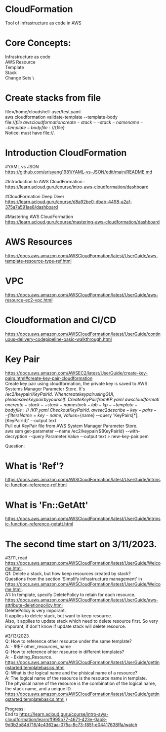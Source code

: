 # CloudFormation
Tool of infrastructure as code in AWS

# Core Concepts: 
Infrastructure as code \
AWS Resource \
Template \
Stack \
Change Sets \

# Create stacks from file
file=/home/cloudshell-user/test.yaml \
aws cloudformation validate-template --template-body file://${file} \
aws cloudformation create-stack --stack-name name --template-body file://${file} \
Notice: must have file://.

# Introduction CloudFormation
#YAML vs JSON \
https://github.com/arisyang1981/YAML-vs-JSON/edit/main/README.md 

#Introduction to AWS CloudFormation : \
https://learn.acloud.guru/course/intro-aws-cloudformation/dashboard 

#CloudFormation Deep Diver \
https://learn.acloud.guru/course/d8a92be0-dbab-4498-a2af-375a7a591ae8/dashboard 

#Mastering AWS CloudFormation \
https://learn.acloud.guru/course/mastering-aws-cloudformation/dashboard

# AWS Resources 
https://docs.aws.amazon.com/AWSCloudFormation/latest/UserGuide/aws-template-resource-type-ref.html

# VPC
https://docs.aws.amazon.com/AWSCloudFormation/latest/UserGuide/aws-resource-ec2-vpc.html 

# Cloudformation and CI/CD
https://docs.aws.amazon.com/AWSCloudFormation/latest/UserGuide/continuous-delivery-codepipeline-basic-walkthrough.html

# Key Pair
https://docs.aws.amazon.com/AWSEC2/latest/UserGuide/create-key-pairs.html#create-key-pair-cloudformation \
Create key pair using cloudformation, the private key is saved to AWS Systems Manager Parameter Store. It's /ec2/keypair/${KeyPairId}. \
When create key pair using GUI, please save key pair by yourself. \
Create Key Pair from KP.yaml \
aws cloudformation create-stack --stack-name stack-lab-kp --template-body file://~/KP.yaml \
Check out KeyPairId. \
aws ec2 describe-key-pairs --filters Name=key-name,Values=${name} --query 'KeyPairs[*].[KeyPairId]' --output text \
Pull out KeyPair file from AWS System Manager Parameter Store. \
aws ssm get-parameter --name /ec2/keypair/${KeyPairId} --with-decryption --query Parameter.Value --output text > new-key-pair.pem

Question:
# What is 'Ref'?
https://docs.aws.amazon.com/AWSCloudFormation/latest/UserGuide/intrinsic-function-reference-ref.html
# What is 'Fn::GetAtt'
https://docs.aws.amazon.com/AWSCloudFormation/latest/UserGuide/intrinsic-function-reference-getatt.html


# The second time start on 3/11/2023.
#3/11, read https://docs.aws.amazon.com/AWSCloudFormation/latest/UserGuide/Welcome.html. \
Q1: Delete a stack, but how keep resources created by stack? \
Questions from the section 'Simplify infrastructure management' in https://docs.aws.amazon.com/AWSCloudFormation/latest/UserGuide/Welcome.html. \
A1: In template, specify DeletePolicy to retain for each resource. \
https://docs.aws.amazon.com/AWSCloudFormation/latest/UserGuide/aws-attribute-deletionpolicy.html \
DeletePolicy is very imporant. \
It applies to delete stack, but want to keep resource. \
Also, it applies to update stack which need to delete resource first. So very imporant, if don't know if update stack will delete resource.

#3/13/2023 \
Q: How to reference other resource under the same template? \
A: - !REF other_resources_name \
Q: How to reference ohter resource in different templates? \
A: - Existing_Resource. \
https://docs.aws.amazon.com/AWSCloudFormation/latest/UserGuide/gettingstarted.templatebasics.html \
Q: What is the logical name and the phisical name of a resource? \
A: The logical name of the resource is the resource name in template. \
The physical name of the resource is the combination of the logical name, the stack name, and a unique ID. \
https://docs.aws.amazon.com/AWSCloudFormation/latest/UserGuide/gettingstarted.templatebasics.html \

Progress: \
End to https://learn.acloud.guru/course/intro-aws-cloudformation/learn/ff995b77-4671-423e-0ab8-9d3b2b84d716/4c4362aa-075a-8c73-f85f-e04417638ffa/watch 

